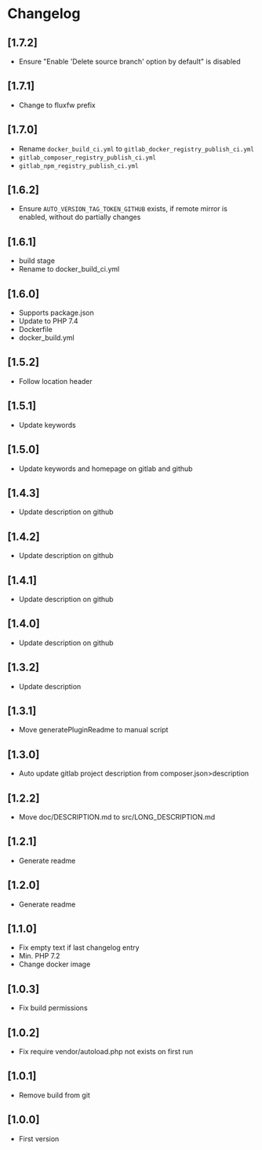 # Changelog

## [1.7.2]
- Ensure "Enable 'Delete source branch' option by default" is disabled

## [1.7.1]
- Change to fluxfw prefix

## [1.7.0]
- Rename `docker_build_ci.yml` to `gitlab_docker_registry_publish_ci.yml`
- `gitlab_composer_registry_publish_ci.yml`
- `gitlab_npm_registry_publish_ci.yml`

## [1.6.2]
- Ensure `AUTO_VERSION_TAG_TOKEN_GITHUB` exists, if remote mirror is enabled, without do partially changes

## [1.6.1]
- build stage
- Rename to docker_build_ci.yml

## [1.6.0]
- Supports package.json
- Update to PHP 7.4
- Dockerfile
- docker_build.yml

## [1.5.2]
- Follow location header

## [1.5.1]
- Update keywords

## [1.5.0]
- Update keywords and homepage on gitlab and github

## [1.4.3]
- Update description on github

## [1.4.2]
- Update description on github

## [1.4.1]
- Update description on github

## [1.4.0]
- Update description on github

## [1.3.2]
- Update description

## [1.3.1]
- Move generatePluginReadme to manual script

## [1.3.0]
- Auto update gitlab project description from composer.json>description

## [1.2.2]
- Move doc/DESCRIPTION.md to src/LONG_DESCRIPTION.md

## [1.2.1]
- Generate readme

## [1.2.0]
- Generate readme

## [1.1.0]
- Fix empty text if last changelog entry
- Min. PHP 7.2
- Change docker image

## [1.0.3]
- Fix build permissions

## [1.0.2]
- Fix require vendor/autoload.php not exists on first run

## [1.0.1]
- Remove build from git

## [1.0.0]
- First version
